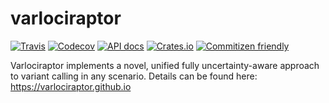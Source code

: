 # varlociraptor

[![Travis](https://img.shields.io/travis/varlociraptor/varlociraptor/master.svg?maxAge=2592000)](https://travis-ci.org/varlociraptor/varlociraptor)
[![Codecov](https://img.shields.io/codecov/c/github/varlociraptor/varlociraptor/master.svg)](https://codecov.io/gh/varlociraptor/varlociraptor)
[![API docs](https://img.shields.io/badge/API-documentation-blue.svg)](https://docs.rs/varlociraptor)
[![Crates.io](https://img.shields.io/crates/d/varlociraptor.svg)](https://crates.io/crates/varlociraptor)
[![Commitizen friendly](https://img.shields.io/badge/commitizen-friendly-brightgreen.svg)](http://commitizen.github.io/cz-cli/)

Varlociraptor implements a novel, unified fully uncertainty-aware approach to variant calling in any scenario. Details can be found here: https://varlociraptor.github.io
